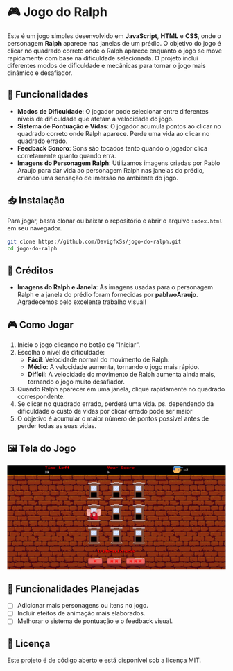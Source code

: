 # 🎮 Jogo do Ralph

Este é um jogo simples desenvolvido em **JavaScript**, **HTML** e **CSS**, onde o personagem **Ralph** aparece nas janelas de um prédio. O objetivo do jogo é clicar no quadrado correto onde o Ralph aparece enquanto o jogo se move rapidamente com base na dificuldade selecionada. O projeto inclui diferentes modos de dificuldade e mecânicas para tornar o jogo mais dinâmico e desafiador.

## 🚀 Funcionalidades

- **Modos de Dificuldade**: O jogador pode selecionar entre diferentes níveis de dificuldade que afetam a velocidade do jogo.
- **Sistema de Pontuação e Vidas**: O jogador acumula pontos ao clicar no quadrado correto onde Ralph aparece. Perde uma vida ao clicar no quadrado errado.
- **Feedback Sonoro**: Sons são tocados tanto quando o jogador clica corretamente quanto quando erra.
- **Imagens do Personagem Ralph**: Utilizamos imagens criadas por Pablo Araujo para dar vida ao personagem Ralph nas janelas do prédio, criando uma sensação de imersão no ambiente do jogo.

## 📥 Instalação

Para jogar, basta clonar ou baixar o repositório e abrir o arquivo `index.html` em seu navegador.

```bash
git clone https://github.com/DavigfxSs/jogo-do-ralph.git
cd jogo-do-ralph
```

## 👏 Créditos

- **Imagens do Ralph e Janela**: As imagens usadas para o personagem Ralph e a janela do prédio foram fornecidas por **pablwoAraujo**. Agradecemos pelo excelente trabalho visual!

## 🎮 Como Jogar

1. Inicie o jogo clicando no botão de "Iniciar".
2. Escolha o nível de dificuldade:
   - **Fácil**: Velocidade normal do movimento de Ralph.
   - **Médio**: A velocidade aumenta, tornando o jogo mais rápido.
   - **Difícil**: A velocidade do movimento de Ralph aumenta ainda mais, tornando o jogo muito desafiador.
3. Quando Ralph aparecer em uma janela, clique rapidamente no quadrado correspondente.
4. Se clicar no quadrado errado, perderá uma vida. ps. dependendo da dificuldade o custo de vidas por clicar errado pode ser maior
5. O objetivo é acumular o maior número de pontos possível antes de perder todas as suas vidas.

## 🖼️ Tela do Jogo
![Texto alternativo da imagem](src/images/printscreen.png)

## 🚧 Funcionalidades Planejadas

- [ ] Adicionar mais personagens ou itens no jogo.
- [ ] Incluir efeitos de animação mais elaborados.
- [ ] Melhorar o sistema de pontuação e o feedback visual.

## 📝 Licença

Este projeto é de código aberto e está disponível sob a licença MIT.

